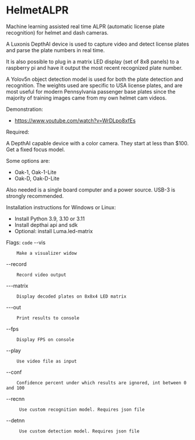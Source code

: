 # HelmetALPR
Machine learning assisted real time ALPR (automatic license plate recognition) for helmet and dash cameras.

A Luxonis DepthAI device is used to capture video and detect license plates and parse the plate numbers in real time. 

It is also possible to plug in a matrix LED display (set of 8x8 panels) to a raspberry pi and have it output the most recent recognized plate number.

A Yolov5n object detection model is used for both the plate detection and recognition. The weights used are specific to USA license plates, and are most useful for modern Pennsylvania passenger base plates since the majority of training images came from my own helmet cam videos.

Demonstration:

* https://www.youtube.com/watch?v=WrDLpo8xfEs

Required:

A DepthAI capable device with a color camera. They start at less than $100. Get a fixed focus model.

Some options are:

  * Oak-1, Oak-1-Lite
  * Oak-D, Oak-D-Lite

Also needed is a single board computer and a power source. USB-3 is strongly recommended.

Installation instructions for Windows or Linux:

* Install Python 3.9, 3.10 or 3.11 
* Install depthai api and sdk
* Optional: install Luma.led-matrix

Flags:
`code`
--vis

        Make a visualizer widow
        
--record <file>

        Record video output
        
---matrix

        Display decoded plates on 8x8x4 LED matrix
        
---out

        Print results to console
        
--fps

        Display FPS on console
        
--play <file>

        Use video file as input
        
--conf <conf>

        Confidence percent under which results are ignored, int between 0 and 100
        
--recnn <json>

         Use custom recognition model. Requires json file
         
--detnn <json>

         Use custom detection model. Requires json file


